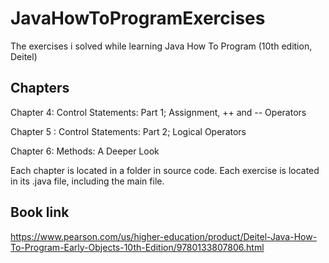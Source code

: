 # JavaHowToProgramExercises
The exercises i solved while learning Java How To Program (10th edition, Deitel) 

## Chapters
Chapter 4: Control Statements: Part 1;
Assignment, ++ and --
Operators

Chapter 5 : Control Statements: Part 2;
Logical Operators

Chapter 6: Methods: A Deeper Look

Each chapter is located in a folder in source code. Each exercise is located in its .java file, including the main file.

## Book link
https://www.pearson.com/us/higher-education/product/Deitel-Java-How-To-Program-Early-Objects-10th-Edition/9780133807806.html
